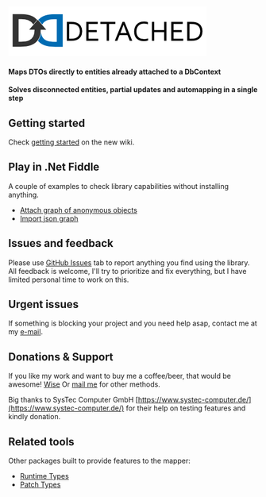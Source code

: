 ![Detached Banner](banner.png?raw=true)

#### Maps DTOs directly to entities already attached to a DbContext
#### Solves disconnected entities, partial updates and automapping in a single step

## Getting started
Check [getting started](https://github.com/leonardoporro/Detached-Mapper/wiki/Getting-Started) on the new wiki.

## Play in .Net Fiddle
A couple of examples to check library capabilities without installing anything.

- [Attach graph of anonymous objects](https://dotnetfiddle.net/l7q6wA) 
- [Import json graph](https://dotnetfiddle.net/Mn8mYU)

## Issues and feedback
Please use [GitHub Issues](https://github.com/leonardoporro/Detached-Mapper/issues) tab to report anything you find using the library.
All feedback is welcome, I'll try to prioritize and fix everything, but I have limited personal time to work on this.

## Urgent issues
If something is blocking your project and you need help asap, contact me at my [e-mail](mailto:mail@leonardoporro.com.ar).

## Donations & Support
If you like my work and want to buy me a coffee/beer, that would be awesome!
[Wise](https://wise.com/pay/r/cC2IHKtDVSHBNsHmNAIe6rznQNw)
Or [mail me](mailto:mail@leonardoporro.com.ar) for other methods.

Big thanks to SysTec Computer GmbH [https://www.systec-computer.de/](https://www.systec-computer.de/) for their help on testing features and kindly donation.

## Related tools
Other packages built to provide features to the mapper:

- [Runtime Types](https://github.com/leonardoporro/Detached-RuntimeTypes)
- [Patch Types](https://github.com/leonardoporro/Detached-PatchTypes)
